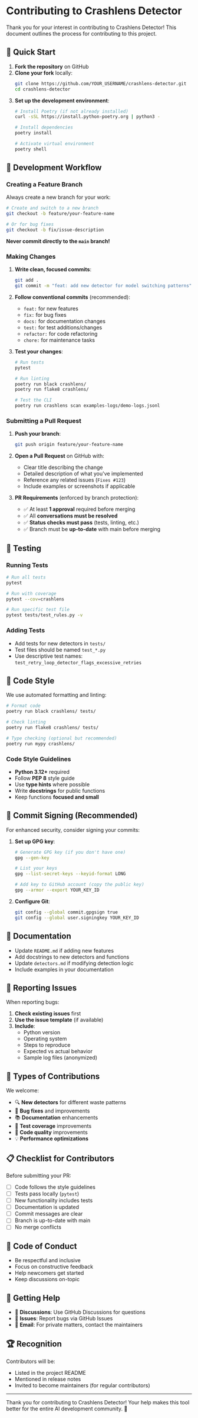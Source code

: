 # Contributing to Crashlens Detector

Thank you for your interest in contributing to Crashlens Detector! This document outlines the process for contributing to this project.

## 🚀 Quick Start

1. **Fork the repository** on GitHub
2. **Clone your fork** locally:
   ```bash
   git clone https://github.com/YOUR_USERNAME/crashlens-detector.git
   cd crashlens-detector
   ```
3. **Set up the development environment**:
   ```bash
   # Install Poetry (if not already installed)
   curl -sSL https://install.python-poetry.org | python3 -

   # Install dependencies
   poetry install

   # Activate virtual environment
   poetry shell
   ```

## 🔄 Development Workflow

### Creating a Feature Branch

Always create a new branch for your work:

```bash
# Create and switch to a new branch
git checkout -b feature/your-feature-name

# Or for bug fixes
git checkout -b fix/issue-description
```

**Never commit directly to the `main` branch!**

### Making Changes

1. **Write clean, focused commits**:
   ```bash
   git add .
   git commit -m "feat: add new detector for model switching patterns"
   ```

2. **Follow conventional commits** (recommended):
   - `feat:` for new features
   - `fix:` for bug fixes  
   - `docs:` for documentation changes
   - `test:` for test additions/changes
   - `refactor:` for code refactoring
   - `chore:` for maintenance tasks

3. **Test your changes**:
   ```bash
   # Run tests
   pytest

   # Run linting
   poetry run black crashlens/
   poetry run flake8 crashlens/

   # Test the CLI
   poetry run crashlens scan examples-logs/demo-logs.jsonl
   ```

### Submitting a Pull Request

1. **Push your branch**:
   ```bash
   git push origin feature/your-feature-name
   ```

2. **Open a Pull Request** on GitHub with:
   - Clear title describing the change
   - Detailed description of what you've implemented
   - Reference any related issues (`Fixes #123`)
   - Include examples or screenshots if applicable

3. **PR Requirements** (enforced by branch protection):
   - ✅ At least **1 approval** required before merging
   - ✅ All **conversations must be resolved**
   - ✅ **Status checks must pass** (tests, linting, etc.)
   - ✅ Branch must be **up-to-date** with main before merging

## 🧪 Testing

### Running Tests

```bash
# Run all tests
pytest

# Run with coverage
pytest --cov=crashlens

# Run specific test file
pytest tests/test_rules.py -v
```

### Adding Tests

- Add tests for new detectors in `tests/`
- Test files should be named `test_*.py`
- Use descriptive test names: `test_retry_loop_detector_flags_excessive_retries`

## 🎨 Code Style

We use automated formatting and linting:

```bash
# Format code
poetry run black crashlens/ tests/

# Check linting
poetry run flake8 crashlens/ tests/

# Type checking (optional but recommended)
poetry run mypy crashlens/
```

### Code Style Guidelines

- **Python 3.12+** required
- Follow **PEP 8** style guide
- Use **type hints** where possible
- Write **docstrings** for public functions
- Keep functions **focused and small**

## 🔐 Commit Signing (Recommended)

For enhanced security, consider signing your commits:

1. **Set up GPG key**:
   ```bash
   # Generate GPG key (if you don't have one)
   gpg --gen-key

   # List your keys
   gpg --list-secret-keys --keyid-format LONG

   # Add key to GitHub account (copy the public key)
   gpg --armor --export YOUR_KEY_ID
   ```

2. **Configure Git**:
   ```bash
   git config --global commit.gpgsign true
   git config --global user.signingkey YOUR_KEY_ID
   ```

## 📝 Documentation

- Update `README.md` if adding new features
- Add docstrings to new detectors and functions
- Update `detectors.md` if modifying detection logic
- Include examples in your documentation

## 🐛 Reporting Issues

When reporting bugs:

1. **Check existing issues** first
2. **Use the issue template** (if available)
3. **Include**:
   - Python version
   - Operating system
   - Steps to reproduce
   - Expected vs actual behavior
   - Sample log files (anonymized)

## 🎯 Types of Contributions

We welcome:

- 🔍 **New detectors** for different waste patterns
- 🐛 **Bug fixes** and improvements
- 📚 **Documentation** enhancements  
- 🧪 **Test coverage** improvements
- 🎨 **Code quality** improvements
- 💡 **Performance optimizations**

## 📋 Checklist for Contributors

Before submitting your PR:

- [ ] Code follows the style guidelines
- [ ] Tests pass locally (`pytest`)
- [ ] New functionality includes tests
- [ ] Documentation is updated
- [ ] Commit messages are clear
- [ ] Branch is up-to-date with main
- [ ] No merge conflicts

## 🤝 Code of Conduct

- Be respectful and inclusive
- Focus on constructive feedback
- Help newcomers get started
- Keep discussions on-topic

## 💬 Getting Help

- 💬 **Discussions**: Use GitHub Discussions for questions
- 🐛 **Issues**: Report bugs via GitHub Issues
- 📧 **Email**: For private matters, contact the maintainers

## 🏆 Recognition

Contributors will be:
- Listed in the project README
- Mentioned in release notes
- Invited to become maintainers (for regular contributors)

---

Thank you for contributing to Crashlens Detector! Your help makes this tool better for the entire AI development community. 🎉
